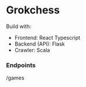 # Grokchess

Build with:
- Frontend: React Typescript
- Backend (API): Flask
- Crawler: Scala

### Endpoints
/games